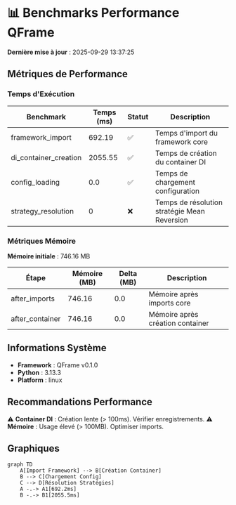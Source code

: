 # 📊 Benchmarks Performance QFrame

**Dernière mise à jour** : 2025-09-29 13:37:25

## Métriques de Performance

### Temps d'Exécution

| Benchmark | Temps (ms) | Statut | Description |
|-----------|------------|--------|-------------|
| framework_import | 692.19 | ✅ | Temps d'import du framework core |
| di_container_creation | 2055.55 | ✅ | Temps de création du container DI |
| config_loading | 0.0 | ✅ | Temps de chargement configuration |
| strategy_resolution | 0 | ❌ | Temps de résolution stratégie Mean Reversion |

### Métriques Mémoire

**Mémoire initiale** : 746.16 MB

| Étape | Mémoire (MB) | Delta (MB) | Description |
|-------|--------------|------------|-------------|
| after_imports | 746.16 | 0.0 | Mémoire après imports core |
| after_container | 746.16 | 0.0 | Mémoire après création container |

## Informations Système

- **Framework** : QFrame v0.1.0
- **Python** : 3.13.3
- **Platform** : linux

## Recommandations Performance

⚠️ **Container DI** : Création lente (> 100ms). Vérifier enregistrements.
⚠️ **Mémoire** : Usage élevé (> 100MB). Optimiser imports.

## Graphiques

```mermaid
graph TD
    A[Import Framework] --> B[Création Container]
    B --> C[Chargement Config]
    C --> D[Résolution Stratégies]
    A -.-> A1[692.2ms]
    B -.-> B1[2055.5ms]
```
